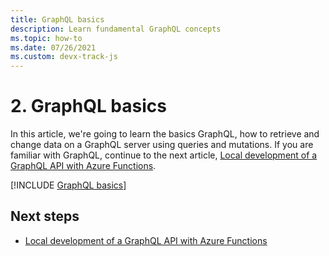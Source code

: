 ```yaml
---
title: GraphQL basics
description: Learn fundamental GraphQL concepts
ms.topic: how-to
ms.date: 07/26/2021
ms.custom: devx-track-js
---
```


# 2. GraphQL basics

In this article, we're going to learn the basics GraphQL, how to retrieve and change data on a GraphQL server using queries and mutations. If you are familiar with GraphQL, continue to the next article, [Local development of a GraphQL API with Azure Functions](local-development.md).

[!INCLUDE [GraphQL basics](../../../../includes/graphql-basics.md)]

## Next steps

* [Local development of a GraphQL API with Azure Functions](local-development.md)
